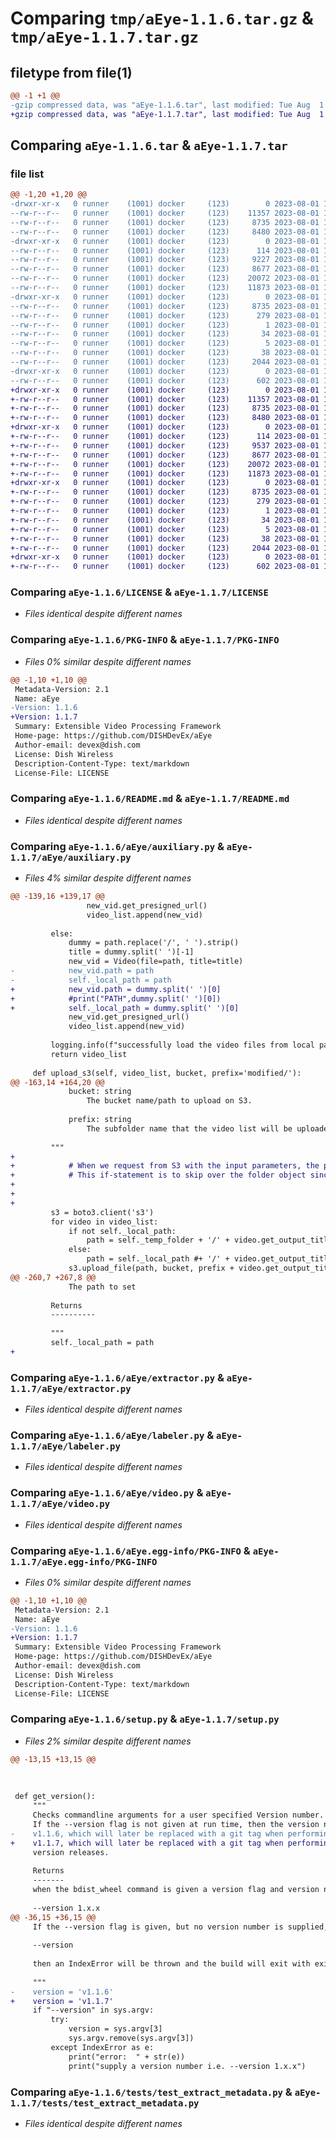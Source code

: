 # Comparing `tmp/aEye-1.1.6.tar.gz` & `tmp/aEye-1.1.7.tar.gz`

## filetype from file(1)

```diff
@@ -1 +1 @@
-gzip compressed data, was "aEye-1.1.6.tar", last modified: Tue Aug  1 16:30:47 2023, max compression
+gzip compressed data, was "aEye-1.1.7.tar", last modified: Tue Aug  1 16:53:17 2023, max compression
```

## Comparing `aEye-1.1.6.tar` & `aEye-1.1.7.tar`

### file list

```diff
@@ -1,20 +1,20 @@
-drwxr-xr-x   0 runner    (1001) docker     (123)        0 2023-08-01 16:30:47.994045 aEye-1.1.6/
--rw-r--r--   0 runner    (1001) docker     (123)    11357 2023-08-01 16:30:36.000000 aEye-1.1.6/LICENSE
--rw-r--r--   0 runner    (1001) docker     (123)     8735 2023-08-01 16:30:47.994045 aEye-1.1.6/PKG-INFO
--rw-r--r--   0 runner    (1001) docker     (123)     8480 2023-08-01 16:30:36.000000 aEye-1.1.6/README.md
-drwxr-xr-x   0 runner    (1001) docker     (123)        0 2023-08-01 16:30:47.990045 aEye-1.1.6/aEye/
--rw-r--r--   0 runner    (1001) docker     (123)      114 2023-08-01 16:30:36.000000 aEye-1.1.6/aEye/__init__.py
--rw-r--r--   0 runner    (1001) docker     (123)     9227 2023-08-01 16:30:36.000000 aEye-1.1.6/aEye/auxiliary.py
--rw-r--r--   0 runner    (1001) docker     (123)     8677 2023-08-01 16:30:36.000000 aEye-1.1.6/aEye/extractor.py
--rw-r--r--   0 runner    (1001) docker     (123)    20072 2023-08-01 16:30:36.000000 aEye-1.1.6/aEye/labeler.py
--rw-r--r--   0 runner    (1001) docker     (123)    11873 2023-08-01 16:30:36.000000 aEye-1.1.6/aEye/video.py
-drwxr-xr-x   0 runner    (1001) docker     (123)        0 2023-08-01 16:30:47.990045 aEye-1.1.6/aEye.egg-info/
--rw-r--r--   0 runner    (1001) docker     (123)     8735 2023-08-01 16:30:47.000000 aEye-1.1.6/aEye.egg-info/PKG-INFO
--rw-r--r--   0 runner    (1001) docker     (123)      279 2023-08-01 16:30:47.000000 aEye-1.1.6/aEye.egg-info/SOURCES.txt
--rw-r--r--   0 runner    (1001) docker     (123)        1 2023-08-01 16:30:47.000000 aEye-1.1.6/aEye.egg-info/dependency_links.txt
--rw-r--r--   0 runner    (1001) docker     (123)       34 2023-08-01 16:30:47.000000 aEye-1.1.6/aEye.egg-info/requires.txt
--rw-r--r--   0 runner    (1001) docker     (123)        5 2023-08-01 16:30:47.000000 aEye-1.1.6/aEye.egg-info/top_level.txt
--rw-r--r--   0 runner    (1001) docker     (123)       38 2023-08-01 16:30:47.994045 aEye-1.1.6/setup.cfg
--rw-r--r--   0 runner    (1001) docker     (123)     2044 2023-08-01 16:30:37.000000 aEye-1.1.6/setup.py
-drwxr-xr-x   0 runner    (1001) docker     (123)        0 2023-08-01 16:30:47.990045 aEye-1.1.6/tests/
--rw-r--r--   0 runner    (1001) docker     (123)      602 2023-08-01 16:30:36.000000 aEye-1.1.6/tests/test_extract_metadata.py
+drwxr-xr-x   0 runner    (1001) docker     (123)        0 2023-08-01 16:53:17.633826 aEye-1.1.7/
+-rw-r--r--   0 runner    (1001) docker     (123)    11357 2023-08-01 16:53:04.000000 aEye-1.1.7/LICENSE
+-rw-r--r--   0 runner    (1001) docker     (123)     8735 2023-08-01 16:53:17.633826 aEye-1.1.7/PKG-INFO
+-rw-r--r--   0 runner    (1001) docker     (123)     8480 2023-08-01 16:53:04.000000 aEye-1.1.7/README.md
+drwxr-xr-x   0 runner    (1001) docker     (123)        0 2023-08-01 16:53:17.629826 aEye-1.1.7/aEye/
+-rw-r--r--   0 runner    (1001) docker     (123)      114 2023-08-01 16:53:04.000000 aEye-1.1.7/aEye/__init__.py
+-rw-r--r--   0 runner    (1001) docker     (123)     9537 2023-08-01 16:53:04.000000 aEye-1.1.7/aEye/auxiliary.py
+-rw-r--r--   0 runner    (1001) docker     (123)     8677 2023-08-01 16:53:04.000000 aEye-1.1.7/aEye/extractor.py
+-rw-r--r--   0 runner    (1001) docker     (123)    20072 2023-08-01 16:53:04.000000 aEye-1.1.7/aEye/labeler.py
+-rw-r--r--   0 runner    (1001) docker     (123)    11873 2023-08-01 16:53:04.000000 aEye-1.1.7/aEye/video.py
+drwxr-xr-x   0 runner    (1001) docker     (123)        0 2023-08-01 16:53:17.633826 aEye-1.1.7/aEye.egg-info/
+-rw-r--r--   0 runner    (1001) docker     (123)     8735 2023-08-01 16:53:17.000000 aEye-1.1.7/aEye.egg-info/PKG-INFO
+-rw-r--r--   0 runner    (1001) docker     (123)      279 2023-08-01 16:53:17.000000 aEye-1.1.7/aEye.egg-info/SOURCES.txt
+-rw-r--r--   0 runner    (1001) docker     (123)        1 2023-08-01 16:53:17.000000 aEye-1.1.7/aEye.egg-info/dependency_links.txt
+-rw-r--r--   0 runner    (1001) docker     (123)       34 2023-08-01 16:53:17.000000 aEye-1.1.7/aEye.egg-info/requires.txt
+-rw-r--r--   0 runner    (1001) docker     (123)        5 2023-08-01 16:53:17.000000 aEye-1.1.7/aEye.egg-info/top_level.txt
+-rw-r--r--   0 runner    (1001) docker     (123)       38 2023-08-01 16:53:17.633826 aEye-1.1.7/setup.cfg
+-rw-r--r--   0 runner    (1001) docker     (123)     2044 2023-08-01 16:53:04.000000 aEye-1.1.7/setup.py
+drwxr-xr-x   0 runner    (1001) docker     (123)        0 2023-08-01 16:53:17.633826 aEye-1.1.7/tests/
+-rw-r--r--   0 runner    (1001) docker     (123)      602 2023-08-01 16:53:04.000000 aEye-1.1.7/tests/test_extract_metadata.py
```

### Comparing `aEye-1.1.6/LICENSE` & `aEye-1.1.7/LICENSE`

 * *Files identical despite different names*

### Comparing `aEye-1.1.6/PKG-INFO` & `aEye-1.1.7/PKG-INFO`

 * *Files 0% similar despite different names*

```diff
@@ -1,10 +1,10 @@
 Metadata-Version: 2.1
 Name: aEye
-Version: 1.1.6
+Version: 1.1.7
 Summary: Extensible Video Processing Framework
 Home-page: https://github.com/DISHDevEx/aEye
 Author-email: devex@dish.com
 License: Dish Wireless
 Description-Content-Type: text/markdown
 License-File: LICENSE
```

### Comparing `aEye-1.1.6/README.md` & `aEye-1.1.7/README.md`

 * *Files identical despite different names*

### Comparing `aEye-1.1.6/aEye/auxiliary.py` & `aEye-1.1.7/aEye/auxiliary.py`

 * *Files 4% similar despite different names*

```diff
@@ -139,16 +139,17 @@
                 new_vid.get_presigned_url()
                 video_list.append(new_vid)
 
         else:
             dummy = path.replace('/', ' ').strip()
             title = dummy.split(' ')[-1]
             new_vid = Video(file=path, title=title)
-            new_vid.path = path
-            self._local_path = path
+            new_vid.path = dummy.split(' ')[0]
+            #print("PATH",dummy.split(' ')[0])
+            self._local_path = dummy.split(' ')[0]
             new_vid.get_presigned_url()
             video_list.append(new_vid)
 
         logging.info(f"successfully load the video files from local path: {path}")
         return video_list
 
     def upload_s3(self, video_list, bucket, prefix='modified/'):
@@ -163,14 +164,20 @@
             bucket: string
                 The bucket name/path to upload on S3.
 
             prefix: string
                 The subfolder name that the video list will be uploaded to.
 
         """
+
+            # When we request from S3 with the input parameters, the prefix folder will also pop up as a object.
+            # This if-statement is to skip over the folder object since we are only interested in the video files.
+
+
+
         s3 = boto3.client('s3')
         for video in video_list:
             if not self._local_path:
                 path = self._temp_folder + '/' + video.get_output_title()
             else:
                 path = self._local_path #+ '/' + video.get_output_title()
             s3.upload_file(path, bucket, prefix + video.get_output_title())
@@ -260,7 +267,8 @@
             The path to set
 
         Returns
         ----------
 
         """
         self._local_path = path
+
```

### Comparing `aEye-1.1.6/aEye/extractor.py` & `aEye-1.1.7/aEye/extractor.py`

 * *Files identical despite different names*

### Comparing `aEye-1.1.6/aEye/labeler.py` & `aEye-1.1.7/aEye/labeler.py`

 * *Files identical despite different names*

### Comparing `aEye-1.1.6/aEye/video.py` & `aEye-1.1.7/aEye/video.py`

 * *Files identical despite different names*

### Comparing `aEye-1.1.6/aEye.egg-info/PKG-INFO` & `aEye-1.1.7/aEye.egg-info/PKG-INFO`

 * *Files 0% similar despite different names*

```diff
@@ -1,10 +1,10 @@
 Metadata-Version: 2.1
 Name: aEye
-Version: 1.1.6
+Version: 1.1.7
 Summary: Extensible Video Processing Framework
 Home-page: https://github.com/DISHDevEx/aEye
 Author-email: devex@dish.com
 License: Dish Wireless
 Description-Content-Type: text/markdown
 License-File: LICENSE
```

### Comparing `aEye-1.1.6/setup.py` & `aEye-1.1.7/setup.py`

 * *Files 2% similar despite different names*

```diff
@@ -13,15 +13,15 @@
 
 
 
 def get_version():
     """
     Checks commandline arguments for a user specified Version number.
     If the --version flag is not given at run time, then the version number is defaulted to
-    v1.1.6, which will later be replaced with a git tag when performing
+    v1.1.7, which will later be replaced with a git tag when performing
     version releases.
 
     Returns
     -------
     when the bdist_wheel command is given a version flag and version number, such as:
 
     --version 1.x.x
@@ -36,15 +36,15 @@
     If the --version flag is given, but no version number is supplied, such as:
 
     --version
 
     then an IndexError will be thrown and the build will exit with exit status 1.
 
     """
-    version = 'v1.1.6'
+    version = 'v1.1.7'
     if "--version" in sys.argv:
         try:
             version = sys.argv[3]
             sys.argv.remove(sys.argv[3])
         except IndexError as e:
             print("error:  " + str(e))
             print("supply a version number i.e. --version 1.x.x")
```

### Comparing `aEye-1.1.6/tests/test_extract_metadata.py` & `aEye-1.1.7/tests/test_extract_metadata.py`

 * *Files identical despite different names*

